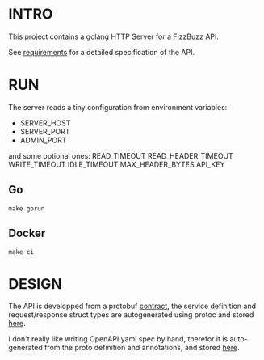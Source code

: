 # INTRO

This project contains a golang HTTP Server for a FizzBuzz API.

See [requirements](REQUIREMENTS.md) for a detailed specification of the API.

# RUN

The server reads a tiny configuration from environment variables:
- SERVER_HOST
- SERVER_PORT
- ADMIN_PORT

and some optional ones:
READ_TIMEOUT
READ_HEADER_TIMEOUT
WRITE_TIMEOUT
IDLE_TIMEOUT
MAX_HEADER_BYTES
API_KEY

## Go
```make gorun```

## Docker
```make ci```

# DESIGN

The API is developped from a protobuf [contract](proto/fizzbuzz/v1/service.proto),
the service definition and request/response struct types are autogenerated using
protoc and stored [here](protogen/fizzbuzz/v1/).

I don't really like writing OpenAPI yaml spec by hand, therefor it is auto-generated from
the proto definition and annotations, and stored [here](openapi_v3/openapi.yaml).